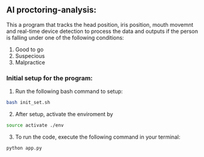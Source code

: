## AI proctoring-analysis:

This a program that tracks the head position, iris position, mouth movemnt and real-time device detection
to process the data and outputs if the person is falling under one of the following conditions:

1. Good to go 
2. Suspecious
3. Malpractice

### Initial setup for the program:
1. Run the following bash command to setup:
```bash
bash init_set.sh
```
2. After setup, activate the enviroment by
```bash
source activate ./env
```
3. To run the code, execute the following command in your terminal:
```python
python app.py
```